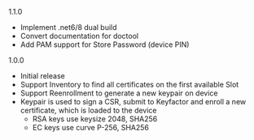 1.1.0
- Implement .net6/8 dual build
- Convert documentation for doctool
- Add PAM support for Store Password (device PIN)

1.0.0
- Initial release
- Support Inventory to find all certificates on the first available Slot
- Support Reenrollment to generate a new keypair on device
- Keypair is used to sign a CSR, submit to Keyfactor and enroll a new certificate, which is loaded to the device
    - RSA keys use keysize 2048, SHA256
    - EC keys use curve P-256, SHA256